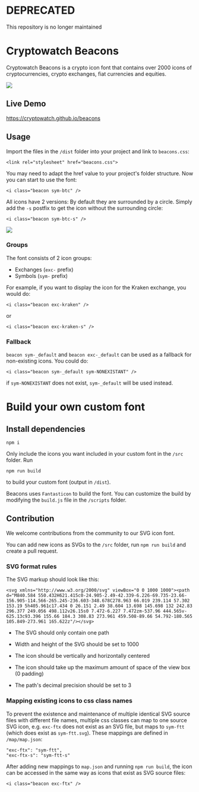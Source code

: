# DEPRECATED 
This repository is no longer maintained

# Cryptowatch Beacons

Cryptowatch Beacons is a crypto icon font that contains over 2000 icons of cryptocurrencies, crypto exchanges, fiat currencies and equities.

<img src="https://raw.githubusercontent.com/cryptowatch/beacons/master/img/beaconTop.png">

## Live Demo

https://cryptowatch.github.io/beacons

## Usage

Import the files in the `/dist` folder into your project and link to `beacons.css`:

`<link rel="stylesheet" href="beacons.css">`

You may need to adapt the href value to your project's folder structure. Now you can start to use the font:

`<i class="beacon sym-btc" />`

All icons have 2 versions: By default they are surrounded by a circle. Simply add the `-s` postfix to get the icon without the surrounding circle:

`<i class="beacon sym-btc-s" />`

<img src="https://raw.githubusercontent.com/cryptowatch/beacons/master/img/iconExample.png">

### Groups

The font consists of 2 icon groups:

- Exchanges (`exc-` prefix)
- Symbols (`sym-` prefix)

For example, if you want to display the icon for the Kraken exchange, you would do:

`<i class="beacon exc-kraken" />`

or

`<i class="beacon exc-kraken-s" />`

### Fallback

`beacon sym-_default` and `beacon exc-_default` can be used as a fallback for non-existing icons. You could do:

`<i class="beacon sym-_default sym-NONEXISTANT" />`

if `sym-NONEXISTANT` does not exist, `sym-_default` will be used instead.

# Build your own custom font

## Install dependencies

```
npm i
```

Only include the icons you want included in your custom font in the `/src` folder. Run

```
npm run build
```

to build your custom font (output in `/dist`).

Beacons uses `Fantasticon` to build the font. You can customize the build by modifying the `build.js` file in the `/scripts` folder.

## Contribution

We welcome contributions from the community to our SVG icon font.

You can add new icons as SVGs to the `/src` folder, run `npm run build` and create a pull request.

### SVG format rules

The SVG markup should look like this:

```
<svg xmlns="http://www.w3.org/2000/svg" viewBox="0 0 1000 1000"><path d="M840.584 550.432H621.415c0-24.905-2.49-42.339-6.226-69.735-23.66-156.905-114.566-265.245-236.603-348.678C278.963 66.019 239.114 57.302 153.19 5h405.961c17.434 0 26.151 2.49 38.604 13.698 145.698 132 242.83 296.377 249.056 498.112v26.15s0 7.472-6.227 7.472zm-537.96 444.565v-625.13c93.396 155.66 184.3 308.83 273.961 459.508-89.66 54.792-180.565 105.849-273.961 165.622z"/></svg>
```

- The SVG should only contain one path

- Width and height of the SVG should be set to 1000

- The icon should be vertically and horizontally centered

- The icon should take up the maximum amount of space of the view box (0 padding)

- The path's decimal precision should be set to 3

### Mapping existing icons to css class names

To prevent the existence and maintenance of multiple identical SVG source files with different file names, multiple css classes can map to one source SVG icon, e.g. `exc-ftx` does not exist as an SVG file, but maps to `sym-ftt` (which does exist as `sym-ftt.svg`). These mappings are defined in `/map/map.json`:

```
"exc-ftx": "sym-ftt",
"exc-ftx-s": "sym-ftt-s"
```

After adding new mappings to `map.json` and running `npm run build`, the icon can be accessed in the same way as icons that exist as SVG source files:

`<i class="beacon exc-ftx" />`
